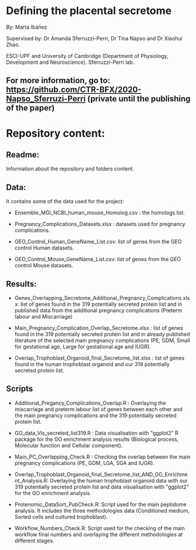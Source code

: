 # Defining the placental secretome
By: Marta Ibáñez

Supervised by: Dr Amanda Sferruzzi-Perri, Dr Tina Napso and Dr Xiaohui Zhao.

ESCI-UPF and University of Cambridge (Department of Physiology, Development and Neuroscience). Sferruzzi-Perri lab.

## For more information, go to: https://github.com/CTR-BFX/2020-Napso_Sferruzi-Perri  (private until the publishing of the paper)

# Repository content:
## Readme:
Information about the repository and folders content.

## Data:
It contains some of the data used for the project:
- Ensemble_MGI_NCBI_human_mouse_Homolog.csv : the homologs list.

- Pregnancy_Complications_Datasets.xlsx : datasets used for pregnancy complications.

- GEO_Control_Human_GeneName_List.csv: list of genes from the GEO control Human datasets.

- GEO_Control_Mouse_GeneName_List.csv: list of genes from the GEO control Mouse datasets.

## Results:
- Genes_Overlapping_Secretome_Additional_Pregnancy_Complications.xlsx: list of genes found in the 319 potentially secreted protein list and in published data from the additional pregnancy complications (Preterm labour and Miscarriage)

- Main_Pregnancy_Complication_Overlap_Secretome.xlsx : list of genes found in the 319 potentially secreted protein list and in already published literature of the selected main pregnancy complications (PE, GDM, Small for gestational age, Large for gestational age and IUGR).

- Overlap_Trophoblast_Organoid_final_Secretome_list.xlsx : list of genes found in the human trophoblast organoid and our 319 potentially secreted protein list.

## Scripts
- Additional_Pregancy_Complications_Overlap.R : Overlaying the miscarriage and preterm labour list of genes between each other and the main pregnancy complications and the 319 potentially secreted protein list.

- GO_data_Vis_secreted_list319.R : Data visualisation with "ggplot2" R package for the GO enrichment analysis results (Biological process, Molecular function and Cellular component).

- Main_PC_Overlapping_Check.R : Checking the overlap between the main pregnancy complications (PE, GDM, LGA, SGA and IUGR).

- Overlap_Trophoblast_Organoid_final_Secretome_list_AND_GO_Enrichment_Analysis.R: Overlaying the human trophoblast organoid data with our 319 potentially secreted protein list and data visualisation with "ggplot2" for the GO enrichment analysis.

- Protenomic_DataSort_PubCheck.R: Script used for the main peptidome analysis. It includes the three methodologies data (Conditioned medium, Sorted cells and cultured trophoblast). 

- Workflow_Numbers_Check.R: Script used for the checking of the main workflow final numbers and overlaying the different methodologies at different stages. 
